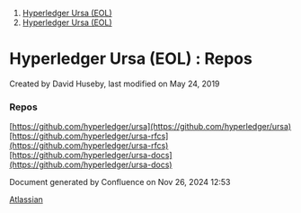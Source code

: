 1. [Hyperledger Ursa (EOL)](index.html)
2. [Hyperledger Ursa (EOL)](19595269.html)

# Hyperledger Ursa (EOL) : Repos

Created by David Huseby, last modified on May 24, 2019

### Repos

[https://github.com/hyperledger/ursa](https://github.com/hyperledger/ursa)[https://github.com/hyperledger/ursa-rfcs](https://github.com/hyperledger/ursa-rfcs)[https://github.com/hyperledger/ursa-docs](https://github.com/hyperledger/ursa-docs)

Document generated by Confluence on Nov 26, 2024 12:53

[Atlassian](http://www.atlassian.com/)
